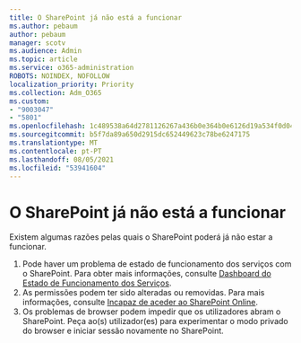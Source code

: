 ```yaml
---
title: O SharePoint já não está a funcionar
ms.author: pebaum
author: pebaum
manager: scotv
ms.audience: Admin
ms.topic: article
ms.service: o365-administration
ROBOTS: NOINDEX, NOFOLLOW
localization_priority: Priority
ms.collection: Adm_O365
ms.custom:
- "9003047"
- "5801"
ms.openlocfilehash: 1c489538a64d2781126267a436b0e364b0e6126d19a534f0d04c69d5a3ec341f
ms.sourcegitcommit: b5f7da89a650d2915dc652449623c78be6247175
ms.translationtype: MT
ms.contentlocale: pt-PT
ms.lasthandoff: 08/05/2021
ms.locfileid: "53941604"
---
```

# <a name="sharepoint-is-no-longer-working"></a>O SharePoint já não está a funcionar

Existem algumas razões pelas quais o SharePoint poderá já não estar a funcionar.

1. Pode haver um problema de estado de funcionamento dos serviços com o SharePoint. Para obter mais informações, consulte [Dashboard do Estado de Funcionamento dos Serviços](https://admin.microsoft.com/AdminPortal/Home#/servicehealth).
2. As permissões podem ter sido alteradas ou removidas. Para mais informações, consulte [Incapaz de aceder ao SharePoint Online](https://docs.microsoft.com/sharepoint/troubleshoot/sharing-and-permissions/sharepoint-online-inaccessible).
3. Os problemas de browser podem impedir que os utilizadores abram o SharePoint. Peça ao(s) utilizador(es) para experimentar o modo privado do browser e iniciar sessão novamente no SharePoint.